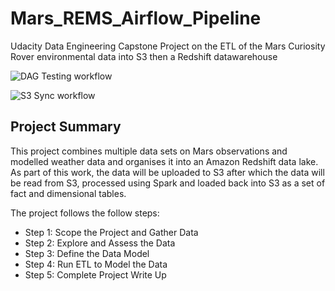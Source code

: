 # Mars_REMS_Airflow_Pipeline
Udacity Data Engineering Capstone Project on the ETL of the Mars Curiosity Rover environmental data into S3 then a Redshift datawarehouse

![DAG Testing workflow](https://github.com/jsleslie/Mars_REMS_Airflow_Pipeline/actions/workflows/test_dags.yml/badge.svg)

![S3 Sync workflow](https://github.com/jsleslie/Mars_REMS_Airflow_Pipeline/actions/workflows/sync_dags.yml/badge.svg)


## Project Summary
This project combines multiple data sets on Mars observations and modelled weather data and organises it into an Amazon Redshift data lake. As part of this work, the data will be uploaded to S3 after which the data will be read from S3, processed using Spark and loaded back into S3 as a set of fact and dimensional tables.

The project follows the follow steps:
* Step 1: Scope the Project and Gather Data
* Step 2: Explore and Assess the Data
* Step 3: Define the Data Model
* Step 4: Run ETL to Model the Data
* Step 5: Complete Project Write Up